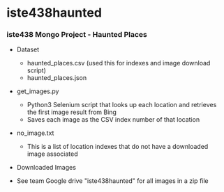 # iste438haunted
### iste438 Mongo Project - Haunted Places

* Dataset
  * haunted_places.csv (used this for indexes and image download script)
  * haunted_places.json
  
* get_images.py
  * Python3 Selenium script that looks up each location and retrieves the first image result from Bing
  * Saves each image as the CSV index number of that location

* no_image.txt
  * This is a list of location indexes that do not have a downloaded image associated 

* Downloaded Images
 * See team Google drive "iste438haunted" for all images in a zip file
